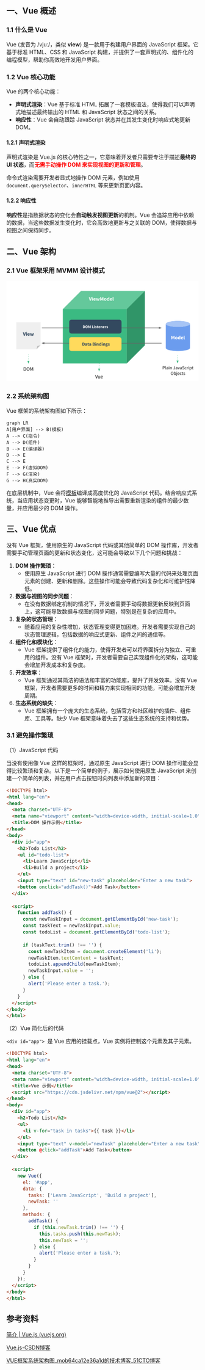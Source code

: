 ## 一、Vue 概述

### 1.1 什么是 Vue

Vue (发音为 /vjuː/，类似 **view**) 是一款用于构建用户界面的 JavaScript 框架。它基于标准 HTML、CSS 和 JavaScript 构建，并提供了一套声明式的、组件化的编程模型，帮助你高效地开发用户界面。



### 1.2 Vue 核心功能

Vue 的两个核心功能：

- **声明式渲染**：Vue 基于标准 HTML 拓展了一套模板语法，使得我们可以声明式地描述最终输出的 HTML 和 JavaScript 状态之间的关系。
- **响应性**：Vue 会自动跟踪 JavaScript 状态并在其发生变化时响应式地更新 DOM。

#### 1.2.1 声明式渲染

声明式渲染是 Vue.js 的核心特性之一，它意味着开发者只需要专注于描述**最终的 UI 状态**，而<font color="red">**无需手动操作 DOM 来实现视图的更新和管理**</font>。

命令式渲染需要开发者显式地操作 DOM 元素，例如使用 `document.querySelector`、`innerHTML` 等来更新页面内容。

#### 1.2.2 响应性

**响应性**是指数据状态的变化会**自动触发视图更新**的机制。Vue 会追踪应用中依赖的数据，当这些数据发生变化时，它会高效地更新与之关联的 DOM，使得数据与视图之间保持同步。



## 二、Vue 架构

### 2.1 Vue 框架采用 MVMM 设计模式

![image-20240702230951172](images/image-20240702230951172.png)



### 2.2 系统架构图

Vue 框架的系统架构图如下所示：

```mermaid
graph LR
A[用户界面] --> B(模板)
A --> C(指令)
A --> D(组件)
B --> E(编译器)
D --> E
C --> E
E --> F(虚拟DOM)
F --> G(渲染)
G --> H(真实DOM)
```

在底层机制中，Vue 会将[模板](https://cn.vuejs.org/guide/essentials/template-syntax.html)编译成高度优化的 JavaScript 代码。结合响应式系统，当应用状态变更时，Vue 能够智能地推导出需要重新渲染的组件的最少数量，并应用最少的 DOM 操作。



## 三、Vue 优点

没有 Vue 框架，使用原生的 JavaScript 代码或其他简单的 DOM 操作库，开发者需要手动管理页面的更新和状态变化，这可能会导致以下几个问题和挑战：

1. **DOM 操作繁琐**：
   - 使用原生 JavaScript 进行 DOM 操作通常需要编写大量的代码来处理页面元素的创建、更新和删除。这些操作可能会导致代码复杂化和可维护性降低。
2. **数据与视图的同步问题**：
   - 在没有数据绑定机制的情况下，开发者需要手动将数据更新反映到页面上，这可能导致数据与视图的同步问题，特别是在复杂的应用中。
3. **复杂的状态管理**：
   - 随着应用的复杂性增加，状态管理变得更加困难。开发者需要实现自己的状态管理逻辑，包括数据的响应式更新、组件之间的通信等。
4. **组件化和模块化**：
   - Vue 框架提供了组件化的能力，使得开发者可以将界面拆分为独立、可重用的组件。没有 Vue 框架时，开发者需要自己实现组件化的架构，这可能会增加开发成本和复杂度。
5. **开发效率**：
   - Vue 框架通过其简洁的语法和丰富的功能库，提升了开发效率。没有 Vue 框架，开发者需要更多的时间和精力来实现相同的功能，可能会增加开发周期。
6. **生态系统的缺失**：
   - Vue 框架拥有一个庞大的生态系统，包括官方和社区维护的插件、组件库、工具等。缺少 Vue 框架意味着失去了这些生态系统的支持和优势。



### 3.1 避免操作繁琐

（1）JavaScript 代码

当没有使用像 Vue 这样的框架时，通过原生 JavaScript 进行 DOM 操作可能会显得比较繁琐和复杂。以下是一个简单的例子，展示如何使用原生 JavaScript 来创建一个简单的列表，并在用户点击按钮时向列表中添加新的项目：

```html
<!DOCTYPE html>
<html lang="en">
<head>
  <meta charset="UTF-8">
  <meta name="viewport" content="width=device-width, initial-scale=1.0">
  <title>DOM 操作示例</title>
</head>
<body>
  <div id="app">
    <h2>Todo List</h2>
    <ul id="todo-list">
      <li>Learn JavaScript</li>
      <li>Build a project</li>
    </ul>
    <input type="text" id="new-task" placeholder="Enter a new task">
    <button onclick="addTask()">Add Task</button>
  </div>

  <script>
    function addTask() {
      const newTaskInput = document.getElementById('new-task');
      const taskText = newTaskInput.value;
      const todoList = document.getElementById('todo-list');

      if (taskText.trim() !== '') {
        const newTaskItem = document.createElement('li');
        newTaskItem.textContent = taskText;
        todoList.appendChild(newTaskItem);
        newTaskInput.value = '';
      } else {
        alert('Please enter a task.');
      }
    }
  </script>
</body>
</html>

```



（2）Vue 简化后的代码

`<div id="app"> `是 Vue 应用的挂载点，Vue 实例将控制这个元素及其子元素。

```html
<!DOCTYPE html>
<html lang="en">
<head>
  <meta charset="UTF-8">
  <meta name="viewport" content="width=device-width, initial-scale=1.0">
  <title>Vue 示例</title>
  <script src="https://cdn.jsdelivr.net/npm/vue@2"></script>
</head>
<body>
  <div id="app">
    <h2>Todo List</h2>
    <ul>
      <li v-for="task in tasks">{{ task }}</li>
    </ul>
    <input type="text" v-model="newTask" placeholder="Enter a new task">
    <button @click="addTask">Add Task</button>
  </div>

  <script>
    new Vue({
      el: '#app',
      data: {
        tasks: ['Learn JavaScript', 'Build a project'],
        newTask: ''
      },
      methods: {
        addTask() {
          if (this.newTask.trim() !== '') {
            this.tasks.push(this.newTask);
            this.newTask = '';
          } else {
            alert('Please enter a task.');
          }
        }
      }
    });
  </script>
</body>
</html>
```





## 参考资料

[简介 | Vue.js (vuejs.org)](https://cn.vuejs.org/guide/introduction.html)

[Vue.js-CSDN博客](https://blog.csdn.net/m0_63977330/article/details/139750647)

[VUE框架系统架构图_mob64ca12e36a1d的技术博客_51CTO博客](https://blog.51cto.com/u_16213377/7323124)
